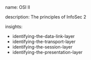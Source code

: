 name: OSI II

description: The principles of InfoSec 2

insights:
  - identifying-the-data-link-layer
  - identifying-the-transport-layer
  - identifying-the-session-layer
  - identifying-the-presentation-layer
 

